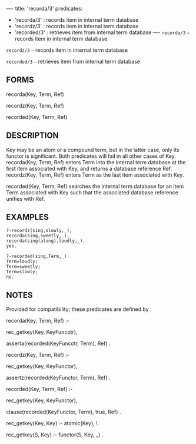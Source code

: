 —-
title: 'recorda/3'
predicates:
 - 'recorda/3' : records item in internal term database
 - 'recordz/3' : records item in internal term database
 - 'recorded/3' : retrieves item from internal term database
—-
`recorda/3` `—` records item in internal term database

`recordz/3` `—` records item in internal term database

`recorded/3` `—` retrieves item from internal term database


## FORMS

recorda(Key, Term, Ref)

recordz(Key, Term, Ref)

recorded(Key, Term, Ref)


## DESCRIPTION

Key may be an atom or a compound term, but in the latter case, only its functor is significant. Both predicates will fail in all other cases of Key. recorda(Key, Term, Ref) enters Term into the internal term database at the first item associated with Key, and returns a database reference Ref. recordz(Key, Term, Ref) enters Term as the last item associated with Key.

recorded(Key, Term, Ref) searches the internal term database for an item Term associated with Key such that the associated database reference unifies with Ref.


## EXAMPLES

```
?-recordz(sing,slowly,_),
recorda(sing,sweetly,_),
recorda(sing(along),loudly,_).
yes.
```

```
?-recorded(sing,Term,_).
Term=loudly;
Term=sweetly;
Term=slowly;
no.
```


## NOTES

Provided for compatibility; these predicates are defined by :

recorda(Key, Term, Ref) :-

rec_getkey(Key, KeyFuncotr),

asserta(recorded(KeyFuncotr, Term), Ref) .


recordz(Key, Term, Ref) :-

rec_getkey(Key, KeyFunctor),

assertz(recorded(KeyFunctor, Term), Ref) .


recorded(Key, Term, Ref) :-

rec_getkey(Key, KeyFunctor),

clause(recorded(KeyFunctor, Term), true, Ref) .


rec_getkey(Key, Key) :- atomic(Key), !.

rec_getkey(S, Key) :- functor(S, Key, _) .

